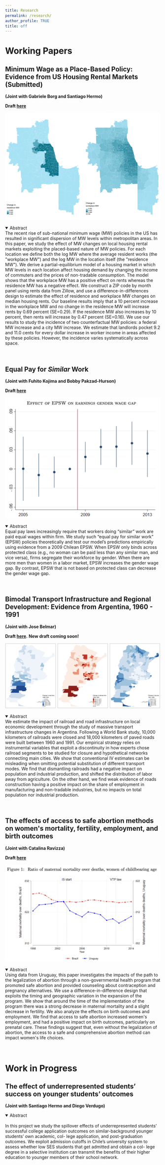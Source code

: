 ```yaml
---
title: Research
permalink: /research/
author_profile: TRUE
title: off
---
```


Working Papers
======
## **Minimum Wage as a Place-Based Policy: Evidence from US Housing Rental Markets** **(Submitted)**
**(Joint with Gabriele Borg and Santiago Hermo)** 

**Draft [here](https://arxiv.org/abs/2208.01791)**

![MW Rent](/images/mw_rent.png)

<details open>
<summary>Abstract</summary>
The recent rise of sub-national minimum wage (MW) policies in the US has resulted in significant dispersion of MW levels within metropolitan areas. In this paper, we study the effect of MW changes on local housing rental markets exploiting the placed-based nature of MW policies. For each location we define both the log MW where the average resident works (the "workplace MW") and the log MW in the location itself (the "residence MW"). We derive a partial-equilibrium model of a housing market in which MW levels in each location affect housing demand by changing the income of commuters and the prices of non-tradable consumption. The model shows that the workplace MW has a positive effect on rents whereas the residence MW has a negative effect. We construct a ZIP code by month panel using rents data from Zillow, and use a difference-in-differences design to estimate the effect of residence and workplace MW changes on median housing rents. Our baseline results imply that a 10 percent increase in the workplace MW and no change in the residence MW will increase rents by 0.69 percent (SE=0.29). If the residence MW also increases by 10 percent, then rents will increase by 0.47 percent (SE=0.16). We use our results to study the incidence of two counterfactual MW policies: a federal MW increase and a city MW increase. We estimate that landlords pocket 9.2 and 11.0 cents for every dollar increase in worker income in areas affected by these policies. However, the incidence varies systematically across space.
</details>

<br>
<br>


## **Equal Pay for *Similar* Work**
**(Joint with Fuhito Kojima and Bobby Pakzad-Hurson)** 

**Draft [here](https://arxiv.org/pdf/2306.17111.pdf)**

![EPL](/images/epl.png)

<details open>
<summary>Abstract</summary>
Equal pay laws increasingly require that workers doing “similar” work are paid equal wages within firm. We study such “equal pay for similar work” (EPSW) policies theoretically and test our model’s predictions empirically using evidence from a 2009 Chilean EPSW. When EPSW only binds across protected class (e.g., no woman can be paid less than any similar man, and vice versa), firms segregate their workforce by gender. When there are more men than women in a labor market, EPSW increases the gender wage gap. By contrast, EPSW that is not based on protected class can decrease the gender wage gap.
</details>

<br>
<br>

## **Bimodal Transport Infrastructure and Regional Development: Evidence from Argentina, 1960 - 1991**
**(Joint with Jose Belmar)** 

**Draft [here](https://scioteca.caf.com/handle/123456789/1714).** **New draft coming soon!**

![Trains](/images/trains.png)

<details open>
<summary>Abstract</summary>
We estimate the impact of railroad and road infrastructure on local economic development through the study of massive transport infrastructure changes in Argentina. Following a World Bank study, 10,000 kilometers of railroads were closed and 18,000 kilometers of paved roads were built between 1960 and 1991. Our empirical strategy relies on instrumental variables that exploit a discontinuity in how experts chose railroad segments to be studied for closure and hypothetical networks connecting main cities. We show that conventional IV estimates can be misleading when omitting potential substitution of different transport modes. We find that dismantling railroads had a negative impact on population and industrial production, and shifted the distribution of labor away from agriculture. On the other hand, we find weak evidence of roads construction having a positive impact on the share of employment in manufacturing and non-tradable industries, but no impacts on total population nor industrial production.
</details>

<br>
<br>

## **The effects of access to safe abortion methods on women's mortality, fertility, employment, and birth outcomes**
**(Joint with Catalina Ravizza)** 

**Draft [here](https://drive.google.com/file/d/1n74zRfJVd3OtY9mRKxCgyCjDJBkj5lb2/view?usp=sharing)**

![AbortUru](/images/abortion.png)

<details open>
<summary>Abstract</summary>
Using data from Uruguay, this paper investigates the impacts of the path to the legalization of abortion through a non-governmental health program that promoted safe abortion and provided counseling about contraception and pregnancy alternatives. We use a difference-in-difference design that exploits the timing and geographic variation in the expansion of the program. We show that around the time of the implementation of the program there was a strong decrease in maternal mortality and a slight decrease in fertility. We also analyze the effects on birth outcomes and employment. We find that access to safe abortion increased women's employment, and had a positive impact on birth outcomes, particularly on prenatal care. These findings suggest that, even without the legalization of abortion, the access to a safe and comprehensive abortion method can impact women's life choices.
</details>

<br>
<br>

Work in Progress
======
## **The effect of underrepresented students’ success on younger students’ outcomes** 
**(Joint with Santiago Hermo and Diego Verdugo)**

<details open>
<summary>Abstract</summary>
<br>
In this project we study the spillover effects of underrepresented students’ successful college application outcomes on similar-background younger students’ own academic, col- lege application, and post-graduation outcomes. We exploit admission cutoffs in Chile’s university system to assess whether low SES students that get admitted and obtain a col- lege degree in a selective institution can transmit the benefits of their higher education to younger members of their school network.
</details>

